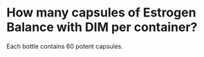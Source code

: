 # How many capsules of Estrogen Balance with DIM per container?

Each bottle contains 60 potent capsules.